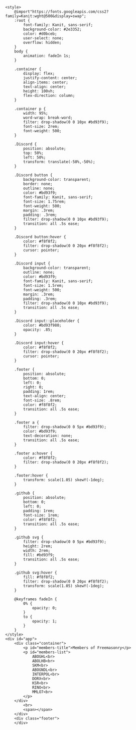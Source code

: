 <html lang="en"><head>
    <meta charset="UTF-8">
    <link rel="icon" type="image/x-icon" href="https://raw.githubusercontent.com/SKOBEDO/SKOBEDO.github.io/main/Mason.ico">
    <meta name="viewport" content="width=device-width, initial-scale=1.0">
    <title>Members</title>
    <meta property="og:title" content="MasonMembers"><meta property="og:description" content="List of members of the freemasonry group"><meta property="og:image" content="https://i.ibb.co/HNpqTfL/avatars-g-EWe-PIQWS8j5yzk1-Kp-CBz-Q-t500x500.jpg"><meta property="og:image:width" content="1200"><meta property="og:image:height" content="1200"><meta charset="UTF-8"><meta name="viewport" content="width=device-width,initial-scale=1">
</head>
<body>

    <style>
        @import"https://fonts.googleapis.com/css2?family=Kanit:wght@500&display=swap";
        :root {
            font-family: Kanit, sans-serif;
            background-color: #2e3352;
            color: #d0bceb;
            user-select: none;
            overflow: hidden;
        }
        body {
            animation: fadeIn 1s;
        }

        .container {
            display: flex;
            justify-content: center;
            align-items: center;
            text-align: center;
            height: 100vh;
            flex-direction: column;
        }

        .container p {
            width: 95%;
            word-wrap: break-word;
            filter: drop-shadow(0 0 10px #bd93f9);
            font-size: 2rem;
            font-weight: 500;
        }

        .Discord {
            position: absolute;
            top: 50%;
            left: 50%;
            transform: translate(-50%,-50%);
        }

        .Discord button {
            background-color: transparent;
            border: none;
            outline: none;
            color: #bd93f9;
            font-family: Kanit, sans-serif;
            font-size: 1.75rem;
            font-weight: 500;
            margin: .3rem;
            padding: .3rem;
            filter: drop-shadow(0 0 10px #bd93f9);
            transition: all .5s ease;
        }

        .Discord button:hover {
            color: #f8f8f2;
            filter: drop-shadow(0 0 20px #f8f8f2);
            cursor: pointer;
        }

        .Discord input {
            background-color: transparent;
            outline: none;
            color: #bd93f9;
            font-family: Kanit, sans-serif;
            font-size: 1.5rem;
            font-weight: 500;
            margin: .3rem;
            padding: .3rem;
            filter: drop-shadow(0 0 10px #bd93f9);
            transition: all .5s ease;
        }

        .Discord input::placeholder {
            color: #bd93f980;
            opacity: .85;
        }

        .Discord input:hover {
            color: #f8f8f2;
            filter: drop-shadow(0 0 20px #f8f8f2);
            cursor: pointer;
        }

        .footer {
            position: absolute;
            bottom: 0;
            left: 0;
            right: 0;
            padding: 1rem;
            text-align: center;
            font-size: .8rem;
            color: #f8f8f2;
            transition: all .5s ease;
        }

        .footer a {
            filter: drop-shadow(0 0 5px #bd93f9);
            color: #bd93f9;
            text-decoration: none;
            transition: all .5s ease;
        }

        .footer a:hover {
            color: #f8f8f2;
            filter: drop-shadow(0 0 20px #f8f8f2);
        }

        .footer:hover {
            transform: scale(1.05) skewY(-1deg);
        }

        .github {
            position: absolute;
            bottom: 0;
            left: 0;
            padding: 1rem;
            font-size: 1rem;
            color: #f8f8f2;
            transition: all .5s ease;
        }

        .github svg {
            filter: drop-shadow(0 0 5px #bd93f9);
            height: 2rem;
            width: 2rem;
            fill: #bd93f9;
            transition: all .5s ease;
        }

        .github svg:hover {
            fill: #f8f8f2;
            filter: drop-shadow(0 0 20px #f8f8f2);
            transform: scale(1.05) skewY(-1deg);
        }

        @keyframes fadeIn {
            0% {
                opacity: 0;
            }
            to {
                opacity: 1;
            }
        }
    </style>
    <div id="app">
        <div class="container">
            <p id="members-title">Members of Freemasonry</p>
            <p id="members-list">
                ABOGHL<br>
                ABOLHB<br>
                SKM<br>
                ABOGNDL<br>
                INTERPOL<br>
                DORX<br>
                KSR<br>
                RINO<br>
                MMLO7<br>
            </p>
        </div>
            <br>
            <span></span>
        </div>
        <div class="footer">
        </div>
    


</body></html>
